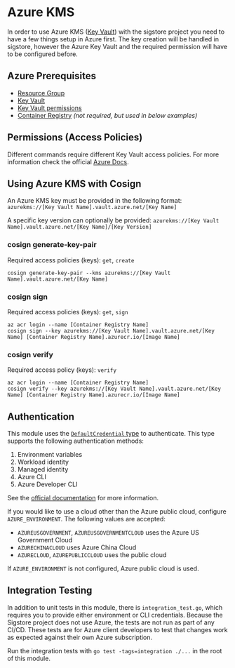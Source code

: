# Azure KMS

In order to use Azure KMS ([Key Vault](https://docs.microsoft.com/en-us/azure/key-vault/general/basic-concepts)) with the sigstore project you need to have a few things setup in Azure first.
The key creation will be handled in sigstore, however the Azure Key Vault and the required permission will have to be configured before.

## Azure Prerequisites

- [Resource Group](https://docs.microsoft.com/en-us/azure/azure-resource-manager/management/manage-resource-groups-portal#what-is-a-resource-group)
- [Key Vault](https://docs.microsoft.com/en-us/azure/key-vault/general/basic-concepts)
- [Key Vault permissions](https://docs.microsoft.com/en-us/azure/key-vault/general/rbac-guide)
- [Container Registry](https://docs.microsoft.com/en-us/azure/container-registry/container-registry-intro) _(not required, but used in below examples)_

## Permissions (Access Policies)

Different commands require different Key Vault access policies. For more information check the official [Azure Docs](https://azure.microsoft.com/en-us/services/key-vault/).

## Using Azure KMS with Cosign

An Azure KMS key must be provided in the following format:
`azurekms://[Key Vault Name].vault.azure.net/[Key Name]`

A specific key version can optionally be provided:
`azurekms://[Key Vault Name].vault.azure.net/[Key Name]/[Key Version]`

### cosign generate-key-pair

Required access policies (keys): `get`, `create`

```shell
cosign generate-key-pair --kms azurekms://[Key Vault Name].vault.azure.net/[Key Name]
```

### cosign sign

Required access policies (keys): `get`, `sign`

```shell
az acr login --name [Container Registry Name]
cosign sign --key azurekms://[Key Vault Name].vault.azure.net/[Key Name] [Container Registry Name].azurecr.io/[Image Name]
```

### cosign verify

Required access policy (keys): `verify`

```shell
az acr login --name [Container Registry Name]
cosign verify --key azurekms://[Key Vault Name].vault.azure.net/[Key Name] [Container Registry Name].azurecr.io/[Image Name]
```

## Authentication

This module uses the [`DefaultCredential` type](https://pkg.go.dev/github.com/Azure/azure-sdk-for-go/sdk/azidentity#DefaultAzureCredential)
to authenticate. This type supports the following authentication methods:

1. Environment variables
1. Workload identity
1. Managed identity
1. Azure CLI
1. Azure Developer CLI

See the [official documentation](
https://learn.microsoft.com/en-us/azure/developer/go/azure-sdk-authentication?tabs=bash) for more information.

If you would like to use a cloud other than the Azure public cloud, configure `AZURE_ENVIRONMENT`. The following values are accepted:
- `AZUREUSGOVERNMENT`, `AZUREUSGOVERNMENTCLOUD` uses the Azure US Government Cloud
- `AZURECHINACLOUD` uses Azure China Cloud
- `AZURECLOUD`, `AZUREPUBLICCLOUD` uses the public cloud

If `AZURE_ENVIRONMENT` is not configured, Azure public cloud is used.

## Integration Testing

In addition to unit tests in this module, there is `integration_test.go`, which requires you to provide either environment or CLI credentials. Because the Sigstore project does not use Azure, the tests are not run as part of any CI/CD. These tests are for Azure client developers to test that changes work as expected against their own Azure subscription.

Run the integration tests with `go test -tags=integration ./...` in the root of this module.
